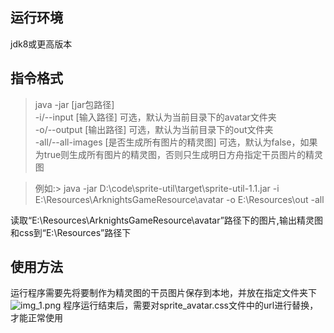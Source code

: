 ## 运行环境
jdk8或更高版本
## 指令格式
>java -jar [jar包路径]  
>     -i/--input  [输入路径] 可选，默认为当前目录下的avatar文件夹  
>     -o/--output  [输出路径] 可选，默认为当前目录下的out文件夹  
>     -all/--all-images [是否生成所有图片的精灵图] 可选，默认为false，如果为true则生成所有图片的精灵图，否则只生成明日方舟指定干员图片的精灵图

>例如:> java -jar D:\code\sprite-util\target\sprite-util-1.1.jar -i E:\Resources\ArknightsGameResource\avatar -o E:\Resources\out -all
> 
读取“E:\Resources\ArknightsGameResource\avatar”路径下的图片,输出精灵图和css到“E:\Resources”路径下

## 使用方法
运行程序需要先将要制作为精灵图的干员图片保存到本地，并放在指定文件夹下
![img_1.png](img_1.png)
程序运行结束后，需要对sprite_avatar.css文件中的url进行替换，才能正常使用
